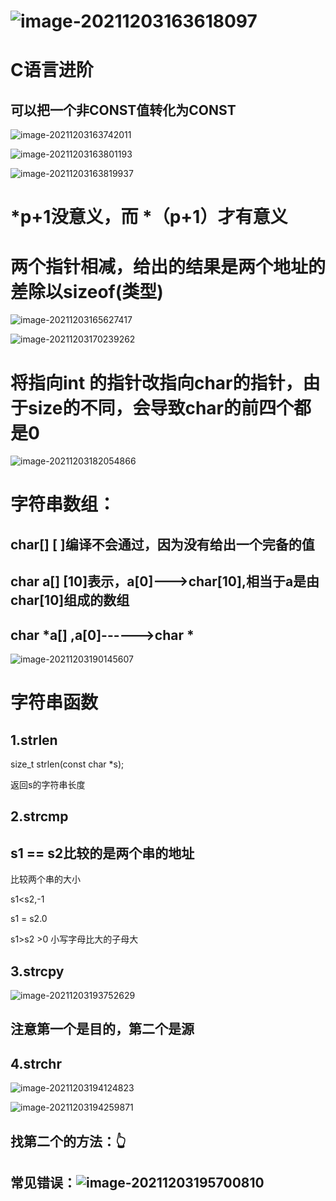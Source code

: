 # ![image-20211203163618097](C:\Users\10203\AppData\Roaming\Typora\typora-user-images\image-20211203163618097.png)

# C语言进阶

## 可以把一个非CONST值转化为CONST

![image-20211203163742011](C:\Users\10203\AppData\Roaming\Typora\typora-user-images\image-20211203163742011.png)



![image-20211203163801193](C:\Users\10203\AppData\Roaming\Typora\typora-user-images\image-20211203163801193.png)

![image-20211203163819937](C:\Users\10203\AppData\Roaming\Typora\typora-user-images\image-20211203163819937.png)

# *p+1没意义，而 *（p+1）才有意义

# 两个指针相减，给出的结果是两个地址的差除以sizeof(类型)

![image-20211203165627417](C:\Users\10203\AppData\Roaming\Typora\typora-user-images\image-20211203165627417.png)

![image-20211203170239262](C:\Users\10203\AppData\Roaming\Typora\typora-user-images\image-20211203170239262.png)

# 将指向int 的指针改指向char的指针，由于size的不同，会导致char的前四个都是0

![image-20211203182054866](C:\Users\10203\AppData\Roaming\Typora\typora-user-images\image-20211203182054866.png)

# 字符串数组：

## char[] [ ]编译不会通过，因为没有给出一个完备的值

## char a[] [10]表示，a[0]--->char[10],相当于a是由char[10]组成的数组

## char  *a[]   ,a[0]------>char *

![image-20211203190145607](C:\Users\10203\AppData\Roaming\Typora\typora-user-images\image-20211203190145607.png)

# 





# 字符串函数

## 1.strlen

size_t strlen(const char *s);

返回s的字符串长度

## 2.strcmp 



## s1 == s2比较的是两个串的地址

比较两个串的大小

s1<s2,-1

s1  = s2.0

s1>s2  >0  小写字母比大的子母大

## 3.strcpy

![image-20211203193752629](C:\Users\10203\AppData\Roaming\Typora\typora-user-images\image-20211203193752629.png)

## 注意第一个是目的，第二个是源



## 4.strchr

![image-20211203194124823](C:\Users\10203\AppData\Roaming\Typora\typora-user-images\image-20211203194124823.png)

![image-20211203194259871](C:\Users\10203\AppData\Roaming\Typora\typora-user-images\image-20211203194259871.png)

## 找第二个的方法：👆





## 常见错误：![image-20211203195700810](C:\Users\10203\AppData\Roaming\Typora\typora-user-images\image-20211203195700810.png)



